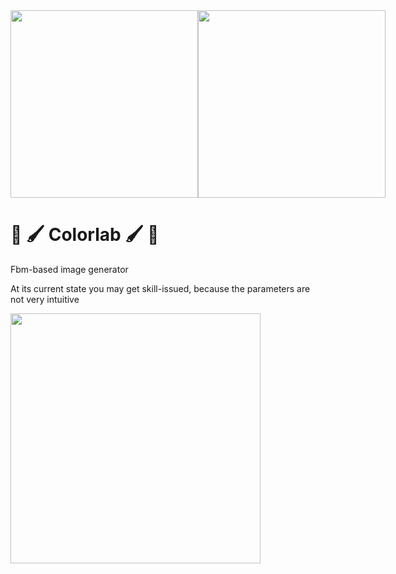 <div style="display:flex">
  <img src="https://github.com/user-attachments/assets/ef9c0948-c22f-4325-862d-c41fa7feb6c1" height="300"/>
  <img src="https://github.com/user-attachments/assets/df3bd467-45db-4657-ae2c-321153fc47c6" height="300"/>
</div>

# 🌈 🖌️ Colorlab 🖌️ 🌈

Fbm-based image generator

At its current state you may get skill-issued, because the parameters are not very intuitive

<img src="https://github.com/user-attachments/assets/cbf92f4d-4fc2-4dfd-82e8-b272705b1e09" height="400" />
